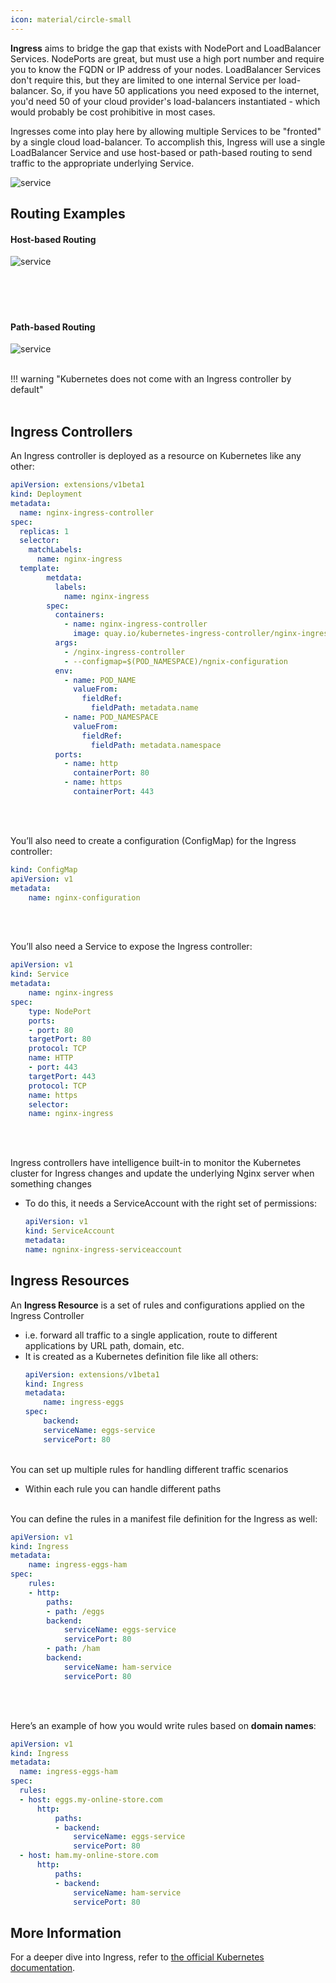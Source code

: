 ```yaml
---
icon: material/circle-small
---
```

**Ingress** aims to bridge the gap that exists with NodePort and LoadBalancer Services. NodePorts are great, but must use a high port number and require you to know the FQDN or IP address of your nodes. LoadBalancer Services don't require this, but they are limited to one internal Service per load-balancer. So, if you have 50 applications you need exposed to the internet, you'd need 50 of your cloud provider's load-balancers instantiated - which would probably be cost prohibitive in most cases.  

Ingresses come into play here by allowing multiple Services to be "fronted" by a single cloud load-balancer. To accomplish this, Ingress will use a single LoadBalancer Service and use host-based or path-based routing to send traffic to the appropriate underlying Service.  

![service](../../images/ingress-1.svg)

## Routing Examples

#### Host-based Routing
![service](../../images/ingress-2.svg)
<br/><br/><br/><br><br>

#### Path-based Routing
![service](../../images/ingress-3.svg)
<br><br>

!!! warning "Kubernetes does not come with an Ingress controller by default"
<br><br>
## Ingress Controllers

An Ingress controller is deployed as a resource on Kubernetes like any other:
``` yaml
apiVersion: extensions/v1beta1
kind: Deployment
metadata:
  name: nginx-ingress-controller
spec:
  replicas: 1
  selector:
    matchLabels:
      name: nginx-ingress
  template:
		metdata:
		  labels:
		    name: nginx-ingress
		spec:
		  containers:
		    - name: nginx-ingress-controller
		      image: quay.io/kubernetes-ingress-controller/nginx-ingress-controller:0.21.0
		  args:
		    - /nginx-ingress-controller
		    - --configmap=$(POD_NAMESPACE)/ngnix-configuration
		  env:
		    - name: POD_NAME
		      valueFrom:
		        fieldRef:
		          fieldPath: metadata.name
		    - name: POD_NAMESPACE
		      valueFrom:
		        fieldRef:
		          fieldPath: metadata.namespace
		  ports:
		    - name: http
		      containerPort: 80
		    - name: https
		      containerPort: 443
```
<br><br>

You’ll also need to create a configuration (ConfigMap) for the Ingress controller:
```yaml
kind: ConfigMap
apiVersion: v1
metadata:
    name: nginx-configuration
```
<br><br>

You’ll also need a Service to expose the Ingress controller:
```yaml
apiVersion: v1
kind: Service
metadata:
    name: nginx-ingress
spec:
    type: NodePort
    ports:
    - port: 80
    targetPort: 80
    protocol: TCP
    name: HTTP
    - port: 443
    targetPort: 443
    protocol: TCP
    name: https
    selector:
    name: nginx-ingress
```
<br><br>

Ingress controllers have intelligence built-in to monitor the Kubernetes cluster for Ingress changes and update the underlying Nginx server when something changes

- To do this, it needs a ServiceAccount with the right set of permissions:
    ``` yaml
    apiVersion: v1
    kind: ServiceAccount
    metadata:
    name: ngninx-ingress-serviceaccount
    ```

## Ingress Resources

An **Ingress Resource** is a set of rules and configurations applied on the Ingress Controller
- i.e. forward all traffic to a single application, route to different applications by URL path, domain, etc.
- It is created as a Kubernetes definition file like all others:    
    ```yaml
    apiVersion: extensions/v1beta1
    kind: Ingress
    metadata:
        name: ingress-eggs
    spec:
        backend:
        serviceName: eggs-service
        servicePort: 80
    ```
<br>
You can set up multiple rules for handling different traffic scenarios

- Within each rule you can handle different paths
<br><br>

You can define the rules in a manifest file definition for the Ingress as well: 
```yaml
apiVersion: v1
kind: Ingress
metadata:
    name: ingress-eggs-ham
spec:
    rules:
    - http:
        paths:
        - path: /eggs
        backend:
            serviceName: eggs-service
            servicePort: 80
        - path: /ham
        backend:
            serviceName: ham-service
            servicePort: 80
```
<br><br>

Here’s an example of how you would write rules based on **domain names**:
``` yaml
apiVersion: v1
kind: Ingress
metadata:
  name: ingress-eggs-ham
spec:
  rules:
  - host: eggs.my-online-store.com
	  http:
	      paths:
	      - backend:
	          serviceName: eggs-service
	          servicePort: 80
  - host: ham.my-online-store.com
	  http:
	      paths:
	      - backend:
	          serviceName: ham-service
	          servicePort: 80
```

## More Information
For a deeper dive into Ingress, refer to [the official Kubernetes documentation](https://kubernetes.io/docs/concepts/services-networking/ingress/).